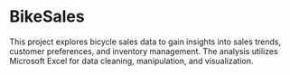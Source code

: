 # BikeSales
This project explores bicycle sales data to gain insights into sales trends, customer preferences, and inventory management. The analysis utilizes Microsoft Excel for data cleaning, manipulation, and visualization.
